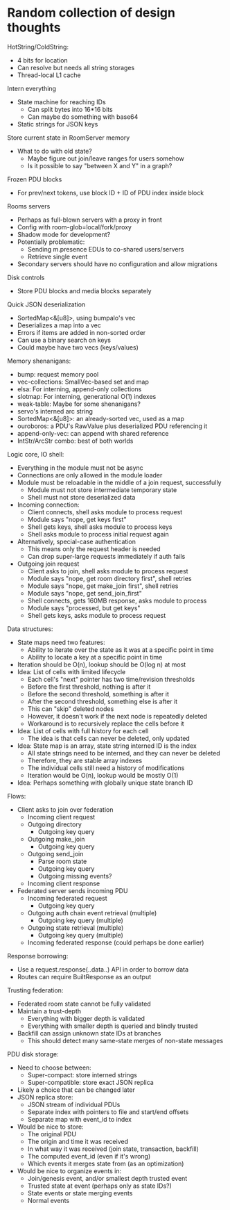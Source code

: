 # Random collection of design thoughts

HotString/ColdString:
* 4 bits for location
* Can resolve but needs all string storages
* Thread-local L1 cache

Intern everything
* State machine for reaching IDs
  * Can split bytes into 16*16 bits
  * Can maybe do something with base64
* Static strings for JSON keys

Store current state in RoomServer memory
* What to do with old state?
  * Maybe figure out join/leave ranges for users somehow
  * Is it possible to say "between X and Y" in a graph?

Frozen PDU blocks
* For prev/next tokens, use block ID + ID of PDU index inside block

Rooms servers
* Perhaps as full-blown servers with a proxy in front
* Config with room-glob=local/fork/proxy
* Shadow mode for development?
* Potentially problematic:
  * Sending m.presence EDUs to co-shared users/servers
  * Retrieve single event
* Secondary servers should have no configuration and allow migrations

Disk controls
* Store PDU blocks and media blocks separately

Quick JSON deserialization
* SortedMap<&[u8]>, using bumpalo's vec
* Deserializes a map into a vec
* Errors if items are added in non-sorted order
* Can use a binary search on keys
* Could maybe have two vecs (keys/values)

Memory shenanigans:
* bump: request memory pool
* vec-collections: SmallVec-based set and map
* elsa: For interning, append-only collections
* slotmap: For interning, generational O(1) indexes
* weak-table: Maybe for some shenanigans?
* servo's interned arc string
* SortedMap<&[u8]>: an already-sorted vec, used as a map
* ouroboros: a PDU's RawValue plus deserialized PDU referencing it
* append-only-vec: can append with shared reference
* IntStr/ArcStr combo: best of both worlds

Logic core, IO shell:
* Everything in the module must not be async
* Connections are only allowed in the module loader
* Module must be reloadable in the middle of a join request, successfully
  * Module must not store intermediate temporary state
  * Shell must not store deserialized data
* Incoming connection:
  * Client connects, shell asks module to process request
  * Module says "nope, get keys first"
  * Shell gets keys, shell asks module to process keys
  * Shell asks module to process initial request again
* Alternatively, special-case authentication
  * This means only the request header is needed
  * Can drop super-large requests immediately if auth fails
* Outgoing join request
  * Client asks to join, shell asks module to process request
  * Module says "nope, get room directory first", shell retries
  * Module says "nope, get make_join first", shell retries
  * Module says "nope, get send_join_first"
  * Shell connects, gets 160MB response, asks module to process
  * Module says "processed, but get keys"
  * Shell gets keys, asks module to process request

Data structures:
* State maps need two features:
  * Ability to iterate over the state as it was at a specific point in time
  * Ability to locate a key at a specific point in time
* Iteration should be O(n), lookup should be O(log n) at most
* Idea: List of cells with limited lifecycle
  * Each cell's "next" pointer has two time/revision thresholds
  * Before the first threshold, nothing is after it
  * Before the second threshold, something is after it
  * After the second threshold, something else is after it
  * This can "skip" deleted nodes
  * However, it doesn't work if the next node is repeatedly deleted
  * Workaround is to recursively replace the cells before it
* Idea: List of cells with full history for each cell
  * The idea is that cells can never be deleted, only updated
* Idea: State map is an array, state string interned ID is the index
  * All state strings need to be interned, and they can never be deleted
  * Therefore, they are stable array indexes
  * The individual cells still need a history of modifications
  * Iteration would be O(n), lookup would be mostly O(1)
* Idea: Perhaps something with globally unique state branch ID

Flows:
* Client asks to join over federation
  * Incoming client request
  * Outgoing directory
    * Outgoing key query
  * Outgoing make_join
    * Outgoing key query
  * Outgoing send_join
    * Parse room state
    * Outgoing key query
    * Outgoing missing events?
  * Incoming client response
* Federated server sends incoming PDU
  * Incoming federated request
    * Outgoing key query
  * Outgoing auth chain event retrieval (multiple)
    * Outgoing key query (multiple)
  * Outgoing state retrieval (multiple)
    * Outgoing key query (multiple)
  * Incoming federated response (could perhaps be done earlier)

Response borrowing:
* Use a request.response(..data..) API in order to borrow data
* Routes can require BuiltResponse as an output

Trusting federation:
* Federated room state cannot be fully validated
* Maintain a trust-depth
  * Everything with bigger depth is validated
  * Everything with smaller depth is queried and blindly trusted
* Backfill can assign unknown state IDs at branches
  * This should detect many same-state merges of non-state messages

PDU disk storage:
* Need to choose between:
  * Super-compact: store interned strings
  * Super-compatible: store exact JSON replica
* Likely a choice that can be changed later
* JSON replica store:
  * JSON stream of individual PDUs
  * Separate index with pointers to file and start/end offsets
  * Separate map with event_id to index
* Would be nice to store:
  * The original PDU
  * The origin and time it was received
  * In what way it was received (join state, transaction, backfill)
  * The computed event_id (even if it's wrong)
  * Which events it merges state from (as an optimization)
* Would be nice to organize events in:
  * Join/genesis event, and/or smallest depth trusted event
  * Trusted state at event (perhaps only as state IDs?)
  * State events or state merging events
  * Normal events


